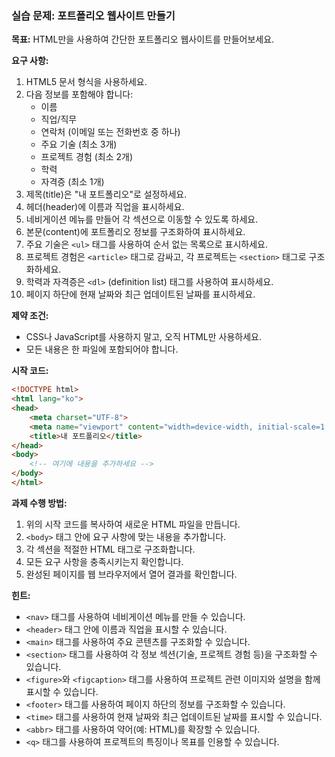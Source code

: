 ### 실습 문제: 포트폴리오 웹사이트 만들기

**목표:**
HTML만을 사용하여 간단한 포트폴리오 웹사이트를 만들어보세요.

**요구 사항:**

1. HTML5 문서 형식을 사용하세요.
2. 다음 정보를 포함해야 합니다:
   - 이름
   - 직업/직무
   - 연락처 (이메일 또는 전화번호 중 하나)
   - 주요 기술 (최소 3개)
   - 프로젝트 경험 (최소 2개)
   - 학력
   - 자격증 (최소 1개)
3. 제목(title)은 "내 포트폴리오"로 설정하세요.
4. 헤더(header)에 이름과 직업을 표시하세요.
5. 네비게이션 메뉴를 만들어 각 섹션으로 이동할 수 있도록 하세요.
6. 본문(content)에 포트폴리오 정보를 구조화하여 표시하세요.
7. 주요 기술은 `<ul>` 태그를 사용하여 순서 없는 목록으로 표시하세요.
8. 프로젝트 경험은 `<article>` 태그로 감싸고, 각 프로젝트는 `<section>` 태그로 구조화하세요.
9. 학력과 자격증은 `<dl>` (definition list) 태그를 사용하여 표시하세요.
10. 페이지 하단에 현재 날짜와 최근 업데이트된 날짜를 표시하세요.

**제약 조건:**
- CSS나 JavaScript를 사용하지 말고, 오직 HTML만 사용하세요.
- 모든 내용은 한 파일에 포함되어야 합니다.

**시작 코드:**
```html
<!DOCTYPE html>
<html lang="ko">
<head>
    <meta charset="UTF-8">
    <meta name="viewport" content="width=device-width, initial-scale=1.0">
    <title>내 포트폴리오</title>
</head>
<body>
    <!-- 여기에 내용을 추가하세요 -->
</body>
</html>
```

**과제 수행 방법:**
1. 위의 시작 코드를 복사하여 새로운 HTML 파일을 만듭니다.
2. `<body>` 태그 안에 요구 사항에 맞는 내용을 추가합니다.
3. 각 섹션을 적절한 HTML 태그로 구조화합니다.
4. 모든 요구 사항을 충족시키는지 확인합니다.
5. 완성된 페이지를 웹 브라우저에서 열어 결과를 확인합니다.

**힌트:**
- `<nav>` 태그를 사용하여 네비게이션 메뉴를 만들 수 있습니다.
- `<header>` 태그 안에 이름과 직업을 표시할 수 있습니다.
- `<main>` 태그를 사용하여 주요 콘텐츠를 구조화할 수 있습니다.
- `<section>` 태그를 사용하여 각 정보 섹션(기술, 프로젝트 경험 등)을 구조화할 수 있습니다.
- `<figure>`와 `<figcaption>` 태그를 사용하여 프로젝트 관련 이미지와 설명을 함께 표시할 수 있습니다.
- `<footer>` 태그를 사용하여 페이지 하단의 정보를 구조화할 수 있습니다.
- `<time>` 태그를 사용하여 현재 날짜와 최근 업데이트된 날짜를 표시할 수 있습니다.
- `<abbr>` 태그를 사용하여 약어(예: HTML)를 확장할 수 있습니다.
- `<q>` 태그를 사용하여 프로젝트의 특징이나 목표를 인용할 수 있습니다.